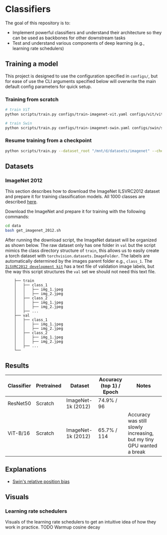 # Classifiers
The goal of this repository is to: 
* Implement powerful classifiers and understand their architecture so they can be used as backbones for other downstream tasks
* Test and understand various components of deep learning (e.g., learning rate schedulers)

## Training a model
This project is designed to use the configuration specified in `configs/`, but for ease of use the CLI arguments specified below will overwrite the main default config parameters for quick setup.

### Training from scratch
```bash
# train ViT
python scripts/train.py configs/train-imagenet-vit.yaml configs/vit/vit-base-16.yaml

# train Swin
python scripts/train.py configs/train-imagenet-swin.yaml configs/swin/swin-base-patch-4-window-7.yaml
```

### Resume training from a checkpoint
```bash
python scripts/train.py --dataset_root "/mnt/d/datasets/imagenet" --checkpoint_path "/path/to/checkpoint_weights.pt"
```

## Datasets
### ImageNet 2012
This section describes how to download the ImageNet ILSVRC2012 dataset and prepare it for training classification models. All 1000 classes are described [here](https://deeplearning.cms.waikato.ac.nz/user-guide/class-maps/IMAGENET/).

Download the ImageNet and prepare it for training with the following commands:
```bash
cd data
bash get_imagenet_2012.sh
```

After running the download script, the ImageNet dataset will be organized as shown below. The raw dataset only has one folder in `val` but the script mimics the class directory structure of `train`, this allows us to easily create a torch dataset with `torchvision.datasets.ImageFolder`. The labels are automatically determined by the images parent folder e.g., `class_1`. The [`ILSVRC2012 development kit`](https://www.image-net.org/challenges/LSVRC/2012/2012-downloads.php) has a text file of validation image labels, but the way this script structures the `val` set we should not need this text file.

    	├── train                    
    	│   ├── class_1         
    	│   │   ├── img_1.jpeg        
    	│   │   ├── img_2.jpeg        
    	│   ├── class_2
    	│   │   ├── img_1.jpeg        
    	│   │   ├── img_2.jpeg  
    	│   ├── ...        
    	├── val              
    	│   ├── class_1         
    	│   │   ├── img_1.jpeg        
    	│   │   ├── img_2.jpeg        
    	│   ├── class_2
    	│   │   ├── img_1.jpeg        
    	│   │   ├── img_2.jpeg  
    	│   ├── ...                
    	└── 

## Results
| Classifier | Pretrained | Dataset            | Accuracy (top 1) / Epoch | Notes                                                               |
|------------|------------|--------------------|--------------------------|---------------------------------------------------------------------|
| ResNet50   | Scratch    | ImageNet-1k (2012) | 74.9% / 96               |                                                                     |
| ViT-B/16   | Scratch    | ImageNet-1k (2012) | 65.7% / 114              | Accuracy was still slowly increasing, but my tiny GPU wanted a break|

## Explanations
* [Swin's relative position bias]()

## Visuals
### Learning rate schedulers
Visuals of the learning rate schedulers to get an intuitive idea of how they work in practice.
TODO Warmup cosine decay

